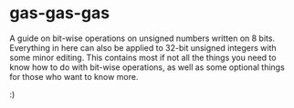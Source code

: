 # gas-gas-gas
  A guide on bit-wise operations on unsigned numbers written on 8 bits. Everything in here can also be applied to 32-bit unsigned integers with some minor editing. This contains most if not all the things you need to know how to do with bit-wise operations, as well as some optional things for those who want to know more.
  
  :)

  

